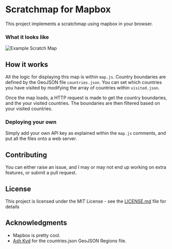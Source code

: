 # Scratchmap for Mapbox

This project implements a scratchmap using mapbox in your browser.

### What it looks like
![Example Scratch Map](https://pbs.twimg.com/media/DdBlp4eW4AEcJJq.jpg:large)

## How it works

All the logic for displaying this map is within `map.js`. Country boundaries are defined by the GeoJSON file `countries.json`. You can set which countries you have visited by modifying the array of countries within `visited.json`.

Once the map loads, a HTTP request is made to get the country boundaries, and the your visited countries. The boundaries are then filtered based on your visited countries.

### Deploying your own

Simply add your own API key as explained within the `map.js` comments, and put all the files onto a web server.

## Contributing

You can either raise an issue, and I may or may not end up working on extra features, or submit a pull request.

## License

This project is licensed under the MIT License - see the [LICENSE.md](LICENSE.md) file for details

## Acknowledgments

* Mapbox is pretty cool.
* [Ash Kyd](https://github.com/AshKyd/geojson-regions) for the countries.json GeoJSON Regions file. 
